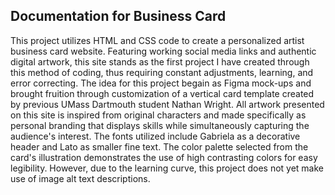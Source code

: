 ## Documentation for Business Card

This project utilizes HTML and CSS code to create a personalized artist business card website. Featuring working social media links and authentic digital artwork, this site stands as the first project I have created through this method of coding, thus requiring constant adjustments, learning, and error correcting. The idea for this project begain as Figma mock-ups and brought fruition through customization of a vertical card template created by previous UMass Dartmouth student Nathan Wright. All artwork presented on this site is inspired from original characters and made specifically as personal branding that displays skills while simultaneously capturing the audience's interest. The fonts utilized include Gabriela as a decorative header and Lato as smaller fine text. The color palette selected from the card's illustration demonstrates the use of high contrasting colors for easy legibility. However, due to the learning curve, this project does not yet make use of image alt text descriptions.